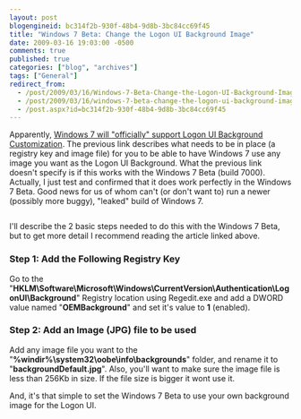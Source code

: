 ```yaml
---
layout: post
blogengineid: bc314f2b-930f-48b4-9d8b-3bc84cc69f45
title: "Windows 7 Beta: Change the Logon UI Background Image"
date: 2009-03-16 19:03:00 -0500
comments: true
published: true
categories: ["blog", "archives"]
tags: ["General"]
redirect_from: 
  - /post/2009/03/16/Windows-7-Beta-Change-the-Logon-UI-Background-Image
  - /post/2009/03/16/windows-7-beta-change-the-logon-ui-background-image
  - /post.aspx?id=bc314f2b-930f-48b4-9d8b-3bc84cc69f45
---
```

<!-- more -->

Apparently, <a href="http://www.withinwindows.com/2009/03/15/windows-7-to-officially-support-logon-ui-background-customization/">Windows 7 will "officially" support Logon UI Background Customization</a>. The previous link describes what needs to be in place (a registry key and image file) for you to be able to have Windows 7 use any image you want as the Logon UI Background. What the previous link doesn't specify is if this works with the Windows 7 Beta (build 7000). Actually, I just test and confirmed that it does work perfectly in the Windows 7 Beta. Good news for us of whom can't (or don't want to) run a newer (possibly more buggy), "leaked" build of Windows 7.

<img style="padding-left: 5px" src="/images/postsWindows7Beta_CustomLogonUIBackground.png" alt="" />

I'll describe the 2 basic steps needed to do this with the Windows 7 Beta, but to get more detail I recommend reading the article linked above.
<h3>Step 1: Add the Following Registry Key</h3>

Go to the "**HKLM\Software\Microsoft\Windows\CurrentVersion\Authentication\LogonUI\Background**" Registry location using Regedit.exe and add a DWORD value named "**OEMBackground**" and set it's value to **1** (enabled).
<h3>Step 2: Add an Image (JPG) file to be used</h3>

Add any image file you want to the "**%windir%\system32\oobe\info\backgrounds**" folder, and rename it to "**backgroundDefault.jpg**". Also, you'll want to make sure the image file is less than 256Kb in size. If the file size is bigger it wont use it.

And, it's that simple to set the Windows 7 Beta to use your own background image for the Logon UI.

 
